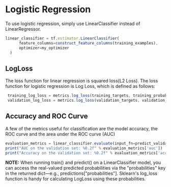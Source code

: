 # Logistic Regression

To use logistic regression, simply use LinearClassifier instead of LinearRegressor.

```javascript
linear_classifier = tf.estimator.LinearClassifier(
      feature_columns=construct_feature_columns(training_examples),
      optimizer=my_optimizer
  )
```

## LogLoss

The loss function for linear regression is squared loss(L2 Loss). 
The loss function for logistic regression is Log Loss,
which is defined as follows:

```javascript
 training_log_loss = metrics.log_loss(training_targets, training_probabilities)
 validation_log_loss = metrics.log_loss(validation_targets, validation_probabilities)
 ```
 ## Accuracy and ROC Curve
 A few of the metrics useful for classification are the model accuracy, 
 the ROC curve and the area under the ROC curve (AUC)
 
 ```javascript
evaluation_metrics = linear_classifier.evaluate(input_fn=predict_validation_input_fn)
print("AUC on the validation set: %0.2f" % evaluation_metrics['auc'])
print("Accuracy on the validation set: %0.2f" % evaluation_metrics['accuracy'])
```


**NOTE:** When running train() and predict() on a LinearClassifier model, 
you can access the real-valued predicted probabilities via the "probabilities" key in the returned dict—e.g., 
predictions["probabilities"]. 
Sklearn's log_loss function is handy for calculating LogLoss using these probabilities.

